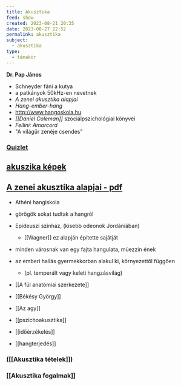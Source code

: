 ```yaml
---
title: Akusztika
feed: show
created: 2023-08-21 20:35
date: 2023-08-27 22:52
permalink: akusztika
subject:
  - akusztika
type:
  - témakör
---
```


**Dr. Pap János**
- Schneyder fáni a kutya
- a patkányok 50kHz-en nevetnek
- *A zenei akusztika alapjai*
- *Hang-ember-hang*
- http://www.hangoskola.hu
- *[[Daniel Coleman]]* szociálpszichológiai könyvei
- *Fellini: Amarcord*
- "A világűr zenéje csendes"

### [Quizlet](https://quizlet.com/558890153/akusztika-fogalmak-flash-cards/)
## [akuszika képek](https://ibb.co/album/XSczxC)

## [A zenei akusztika alapjai - pdf](https://github.com/denandras/Zakjegyzet2/blob/main/_notes/jegyzetek/Files/akusztika/A%20zenei%20akusztika%20alapjai.pdf)

- Athéni hangiskola
- görögök sokat tudtak a hangról
- Epideuszi színház, (kisebb odeonok Jordániában)
	- [[Wagner]] ez alapján építette sajátját
- minden városnak van egy fajta hangulata, müezzin ének
- az emberi hallás gyermekkorban alakul ki, környezettől függően
	- (pl. temperált vagy keleti hangzásvilág)

- [[A fül anatómiai szerkezete]]
- [[Békésy György]]
- [[Az agy]]
- [[pszichoakusztika]]
- [[időérzékelés]]
- [[hangterjedés]]

### ([[Akusztika tételek]])

### [[Akusztika fogalmak]]
